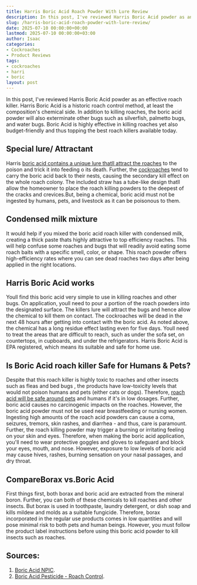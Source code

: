 ```yaml
---
title: Harris Boric Acid Roach Powder With Lure Review
description: In this post, I've reviewed Harris Boric Acid powder as an effective roach killer. Harris Boric Acid is a historic roach control method, at least the...
slug: /harris-boric-acid-roach-powder-with-lure-review/
date: 2025-07-10 00:00:00+00:00
lastmod: 2025-07-10 00:00:00+03:00
author: Isaac
categories:
- Cockroaches
- Product Reviews
tags:
- cockroaches
- harri
- boric
layout: post
---
```

In this post, I've reviewed Harris Boric Acid powder as an effective roach killer. Harris Boric Acid is a historic roach control method, at least the composition's chemical side.
In addition to killing roaches, the boric acid powder will also exterminate other bugs such as silverfish, palmetto bugs, and water bugs.
Boric Acid is highly effective in killing roaches yet also budget-friendly and thus topping the
best roach killers
available today.

## Special lure/ Attractant
Harris
[boric acid contains a unique lure thatll attract the roaches](https://pestpolicy.com/does-boric-acid-kill-roaches/)
to the poison and trick it into feeding o its death. Further, the [cockroaches](https://pestpolicy.com/does-boric-acid-kill-roaches/) tend to carry the boric acid back to their nests, causing the secondary
kill effect on the whole roach
colony.
The included straw has a tube-like design thatll allow the homeowner to place the
roach killing
powders to the deepest of the cracks and crevices.But, being a chemical, boric acid must not be ingested by humans, pets, and livestock as it can be poisonous to them.
## **Condensed milk mixture**
It would help if you mixed the boric acid roach killer with condensed milk, creating a thick paste thats highly attractive to top efficiency roaches. This will help confuse some roaches and bugs that will readily avoid eating some
roach baits
with a specific smell, color, or shape.
This roach powder offers high-efficiency rates where you can see dead roaches two days after being applied in the right locations.
## Harris Boric Acid works
Youll find this boric acid very simple to use in
killing roaches
and other bugs. On application, youll need to pour a portion of the roach powders into the designated surface. The killers lure will attract the bugs and hence allow the chemical to kill them on contact.
The cockroaches will be dead in the next 48 hours after getting into contact with the boric acid. As noted above, the chemical has a long residue effect lasting even for five days.
Youll need to treat the areas that are difficult to reach, such as under the sofa set, on countertops, in cupboards, and under the refrigerators. Harris Boric Acid is EPA registered, which means its suitable and safe for home use.
## Is Boric Acid roach killer Safe for Humans & Pets?
Despite that this roach killer is highly toxic to roaches and other insects such as
fleas
and
bed bugs
, the products have low-toxicity levels that would not poison humans and pets (either cats or dogs).
Therefore,
[roach acid will be safe around pets](https://pestpolicy.com/pet-safe-roach-killer/)
and humans if it's in low dosages. Further, boric acid causes no carcinogenic impacts on the roaches. However, the boric acid powder must not be used near breastfeeding or nursing women.
Ingesting high amounts of the roach acid powders can cause a coma, seizures, tremors, skin rashes, and diarrhea - and thus, care is paramount. Further, the roach
killing powder
may trigger a burning or irritating feeling on your skin and eyes.
Therefore, when making the boric acid application, you'll need to wear protective goggles and gloves to safeguard and block your eyes, mouth, and nose. However, exposure to low levels of boric acid may cause hives, rashes, burning sensation on your nasal passages, and dry throat.
## **CompareBorax vs.Boric Acid**
First things first, both borax and boric acid are extracted from the mineral boron. Further, you can both of these chemicals to kill roaches and other insects.
But borax is used in toothpaste, laundry detergent, or
dish soap
and kills mildew and molds as a suitable fungicide.
Therefore, borax incorporated in the regular use products comes in low quantities and will pose minimal risk to both pets and human beings. However, you must follow the product label instructions before using this boric acid powder to kill insects such as roaches.
## **Sources:**
1. [Boric Acid NPIC](http://npic.orst.edu/factsheets/boricgen.html#cancer).
2. [Boric Acid Pesticide - Roach Control](https://entomology.ca.uky.edu/ef614).
